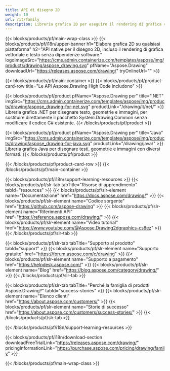 ```yaml
---
title: API di disegno 2D
weight: 10
url: /it/family
description: Libreria grafica 2D per eseguire il rendering di grafica vettoriale, visualizzare testo e salvare i risultati del disegno nei formati di file grafici di uso comune
---
```


{{< blocks/products/pf/main-wrap-class >}}
{{< blocks/products/pf/i18n/upper-banner h1="Elabora grafica 2D su qualsiasi piattaforma" h2="API native per il disegno 2D, incluso il rendering di grafica vettoriale e testo senza dipendenze software." logoImageSrc="https://cms.admin.containerize.com/templates/aspose/img/products/drawing/aspose_drawing.svg" pfName="Aspose.Drawing" downloadUrl="https://releases.aspose.com/drawing/" tryOnlineUrl="" >}}

{{< blocks/products/pf/main-container >}}
{{< blocks/products/pf/product-card-row title="Le API Aspose.Drawing High Code includono" >}}

{{< blocks/products/pf/product pfName="Aspose.Drawing per" title=".NET" imgSrc="https://cms.admin.containerize.com/templates/aspose/img/products/drawing/aspose_drawing-for-net.svg" productLink="/drawing/it/net/" >}}
Libreria grafica .NET per disegnare testo, geometrie e immagini, per sostituire direttamente il pacchetto System.Drawing.Common senza modificare il codice C# esistente.
{{< /blocks/products/pf/product >}}

{{< blocks/products/pf/product pfName="Aspose.Drawing per" title="Java" imgSrc="https://cms.admin.containerize.com/templates/aspose/img/products/drawing/aspose_drawing-for-java.svg" productLink="/drawing/java/" >}}
Libreria grafica Java per disegnare testi, geometrie e immagini con diversi formati.
{{< /blocks/products/pf/product >}}

{{< /blocks/products/pf/product-card-row >}}
{{< /blocks/products/pf/main-container >}}

{{< blocks/products/pf/i18n/support-learning-resources >}}
{{< blocks/products/pf/slr-tab tabTitle="Risorse di apprendimento" tabId="resources" >}}
{{< blocks/products/pf/slr-element name="Documentazione" href="https://docs.aspose.com/drawing/" >}}
{{< blocks/products/pf/slr-element name="Codice sorgente" href="https://github.com/aspose-drawing" >}}
{{< blocks/products/pf/slr-element name="Riferimenti API" href="https://reference.aspose.com/drawing/" >}}
{{< blocks/products/pf/slr-element name="Video tutorial" href="https://www.youtube.com/@Aspose.Drawing2dgraphics-cs8ez" >}}
{{< /blocks/products/pf/slr-tab >}}

{{< blocks/products/pf/slr-tab tabTitle="Supporto al prodotto" tabId="support" >}}
{{< blocks/products/pf/slr-element name="Supporto gratuito" href="https://forum.aspose.com/c/drawing" >}}
{{< blocks/products/pf/slr-element name="Supporto a pagamento" href="https://helpdesk.aspose.com/" >}}
{{< blocks/products/pf/slr-element name="Blog" href="https://blog.aspose.com/category/drawing/" >}}
{{< /blocks/products/pf/slr-tab >}}

{{< blocks/products/pf/slr-tab tabTitle="Perché la famiglia di prodotti Aspose.Drawing?" tabId="success-stories" >}}
{{< blocks/products/pf/slr-element name="Elenco clienti" href="https://about.aspose.com/customers/" >}}
{{< blocks/products/pf/slr-element name="Storie di successo" href="https://about.aspose.com/customers/success-stories/" >}}
{{< /blocks/products/pf/slr-tab >}}

{{< /blocks/products/pf/i18n/support-learning-resources >}}

{{< blocks/products/pf/i18n/download-section downloadFreeTrialLink="https://releases.aspose.com/drawing/" pricingInformationLink="https://purchase.aspose.com/pricing/drawing/family" >}}

{{< /blocks/products/pf/main-wrap-class >}}
